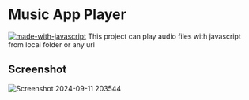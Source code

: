 # Music App Player
[![made-with-javascript](https://img.shields.io/badge/Made%20with-JavaScript-1f425f.svg)](https://www.javascript.com)
This project can play audio files with javascript from local folder or any url


## Screenshot
![Screenshot 2024-09-11 203544](https://github.com/user-attachments/assets/1dcbd5d7-2c2c-4518-a876-ce10b06a17fd)
